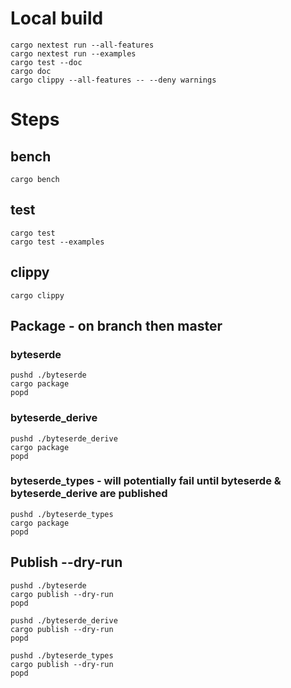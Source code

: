 # Local build
```shell
cargo nextest run --all-features
cargo nextest run --examples
cargo test --doc
cargo doc
cargo clippy --all-features -- --deny warnings
```

# Steps
## bench
```shell
cargo bench
```

## test
```shell
cargo test
cargo test --examples
```

## clippy
```shell
cargo clippy
```

## Package - on branch then master
### byteserde
```shell
pushd ./byteserde 
cargo package
popd
```
### byteserde_derive
```shell
pushd ./byteserde_derive 
cargo package
popd
```

### byteserde_types - will potentially fail until byteserde & byteserde_derive are published
```shell
pushd ./byteserde_types 
cargo package
popd
```

## Publish --dry-run
```shell
pushd ./byteserde 
cargo publish --dry-run
popd
```

```shell
pushd ./byteserde_derive 
cargo publish --dry-run
popd
```

```shell
pushd ./byteserde_types 
cargo publish --dry-run
popd
```